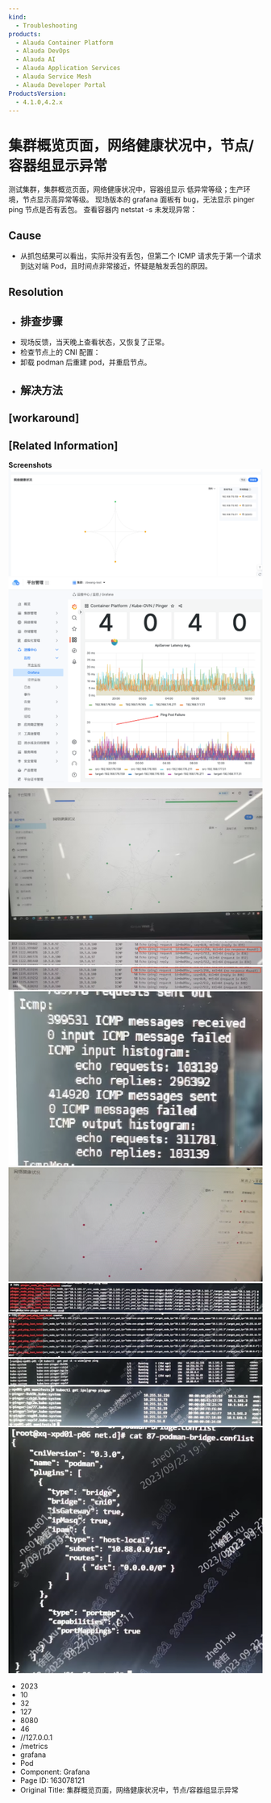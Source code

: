 ```yaml
---
kind:
  - Troubleshooting
products:
  - Alauda Container Platform
  - Alauda DevOps
  - Alauda AI
  - Alauda Application Services
  - Alauda Service Mesh
  - Alauda Developer Portal
ProductsVersion:
  - 4.1.0,4.2.x
---
```

<!-- A type of document that involves encountering a fault, diagnosing it, performing root cause analysis, and providing solutions. -->

# 集群概览页面，网络健康状况中，节点/容器组显示异常

测试集群，集群概览页面，网络健康状况中，容器组显示 低异常等级；生产环境，节点显示高异常等级。 现场版本的 grafana 面板有 bug，无法显示 pinger ping 节点是否有丢包。 查看容器内 netstat -s 未发现异常：

## Cause
- 从抓包结果可以看出，实际并没有丢包，但第二个 ICMP 请求先于第一个请求到达对端 Pod，且时间点非常接近，怀疑是触发丢包的原因。

## Resolution
- ## 排查步骤
- 现场反馈，当天晚上查看状态，又恢复了正常。
- 检查节点上的 CNI 配置：
- 卸载 podman 后重建 pod，并重启节点。
- ## 解决方法

## [workaround]

## [Related Information]
**Screenshots**
![](assets/ji-qun-gai-lan-ye-mian-wang-luo-jian-kang-zhuang-kuang-zhong-jie-dian-rong-qi-zu/image-2023-9-25_10-30-28.png)
![](assets/ji-qun-gai-lan-ye-mian-wang-luo-jian-kang-zhuang-kuang-zhong-jie-dian-rong-qi-zu/image-2023-9-25_10-31-7.png)
![](assets/ji-qun-gai-lan-ye-mian-wang-luo-jian-kang-zhuang-kuang-zhong-jie-dian-rong-qi-zu/image-2023-9-25_10-32-20.png)
![](assets/ji-qun-gai-lan-ye-mian-wang-luo-jian-kang-zhuang-kuang-zhong-jie-dian-rong-qi-zu/image-2023-9-25_10-36-2.png)
![](assets/ji-qun-gai-lan-ye-mian-wang-luo-jian-kang-zhuang-kuang-zhong-jie-dian-rong-qi-zu/image-2023-9-25_10-35-11.png)
![](assets/ji-qun-gai-lan-ye-mian-wang-luo-jian-kang-zhuang-kuang-zhong-jie-dian-rong-qi-zu/image-2023-9-25_11-2-4.png)
![](assets/ji-qun-gai-lan-ye-mian-wang-luo-jian-kang-zhuang-kuang-zhong-jie-dian-rong-qi-zu/image-2023-9-25_11-3-6.png)
![](assets/ji-qun-gai-lan-ye-mian-wang-luo-jian-kang-zhuang-kuang-zhong-jie-dian-rong-qi-zu/image-2023-9-25_11-5-46.png)
![](assets/ji-qun-gai-lan-ye-mian-wang-luo-jian-kang-zhuang-kuang-zhong-jie-dian-rong-qi-zu/image-2023-9-25_11-6-46.png)
![](assets/ji-qun-gai-lan-ye-mian-wang-luo-jian-kang-zhuang-kuang-zhong-jie-dian-rong-qi-zu/image-2023-9-25_11-10-9.png)
![](assets/ji-qun-gai-lan-ye-mian-wang-luo-jian-kang-zhuang-kuang-zhong-jie-dian-rong-qi-zu/image-2023-9-25_11-9-32.png)
![](assets/ji-qun-gai-lan-ye-mian-wang-luo-jian-kang-zhuang-kuang-zhong-jie-dian-rong-qi-zu/image-2023-9-25_11-12-53.png)
- 2023
- 10
- 32
- 127
- 8080
- 46
- //127.0.0.1
- /metrics
- grafana
- Pod
- Component: Grafana
- Page ID: 163078121
- Original Title: 集群概览页面，网络健康状况中，节点/容器组显示异常
